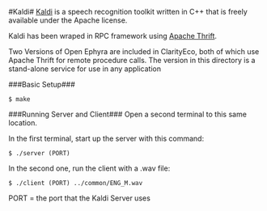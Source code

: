 #Kaldi#
[Kaldi](http://kaldi.sourceforge.net/) is a speech recognition toolkit written in C++ that is freely available under the Apache license. 

Kaldi has been wraped in RPC framework using [Apache Thrift](http://thrift.apache.org/). 

Two Versions of Open Ephyra are included in ClarityEco, both of which use Apache Thrift for remote procedure calls. The version in this directory is a stand-alone service for use in any application

###Basic Setup###

```
$ make 
```

###Running Server and Client###
Open a second terminal to this same location.

In the first terminal, start up the server with this command:

`$ ./server (PORT)`

In the second one, run the client with a .wav file:

`$ ./client (PORT) ../common/ENG_M.wav`

PORT = the port that the Kaldi Server uses

